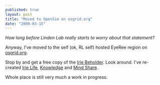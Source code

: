 ```yaml
---
published: true
layout: post
title: "Moved to OpenSim on osgrid.org"
date: "2009-03-15"
---
```


_How long before Linden Lab really starts to worry about that statement?_

Anyway, I've moved to the self (ok, RL self) hosted EyeRee region on [osgrid.org](http://osgrid.org).

Stop by and get a free copy of the [Irie Beholder](http://www.eyeree.com/2008/05/irie-beholder.html). Look around. I've re-created [Irie Life](http://www.eyeree.com/2008/05/irie-life.html), [Knowledge](http://www.eyeree.com/2008/05/burning-life-2007.html) and [Mind Share](http://www.eyeree.com/2008/09/burning-life-2008.html).

Whole place is still very much a work in progress.
